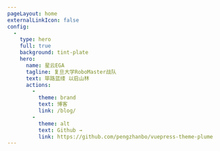 ```yaml
---
pageLayout: home
externalLinkIcon: false
config:
  -
    type: hero
    full: true
    background: tint-plate
    hero:
      name: 星云EGA
      tagline: 复旦大学RoboMaster战队
      text: 筚路蓝缕 以启山林
      actions:
        -
          theme: brand
          text: 博客
          link: /blog/
        -
          theme: alt
          text: Github →
          link: https://github.com/pengzhanbo/vuepress-theme-plume
---
```

